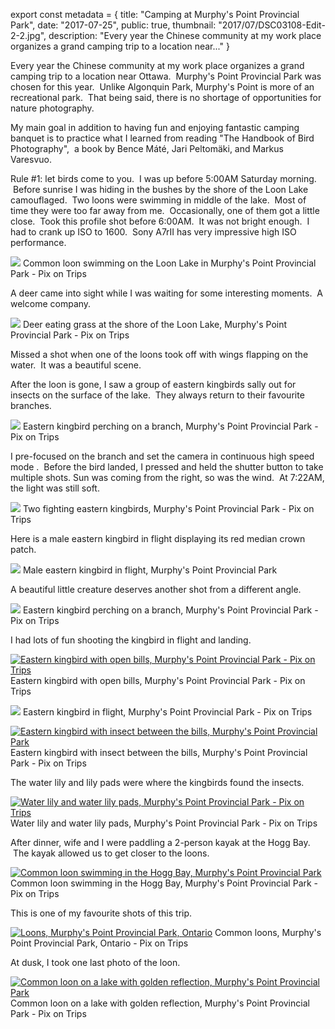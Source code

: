 export const metadata = { title: "Camping at Murphy's Point Provincial Park", date: "2017-07-25", public: true, thumbnail: "2017/07/DSC03108-Edit-2-2.jpg", description: "Every year the Chinese community at my work place organizes a grand camping trip to a location near..." }

Every year the Chinese community at my work place organizes a grand camping trip to a location near Ottawa.  Murphy's Point Provincial Park was chosen for this year.  Unlike Algonquin Park, Murphy's Point is more of an recreational park.  That being said, there is no shortage of opportunities for nature photography.

My main goal in addition to having fun and enjoying fantastic camping banquet is to practice what I learned from reading "The Handbook of Bird Photography",  a book by Bence Máté, Jari Peltomäki, and Markus Varesvuo.

Rule #1: let birds come to you.  I was up before 5:00AM Saturday morning.  Before sunrise I was hiding in the bushes by the shore of the Loon Lake camouflaged.  Two loons were swimming in middle of the lake.  Most of time they were too far away from me.  Occasionally, one of them got a little close.  Took this profile shot before 6:00AM.  It was not bright enough.  I had to crank up ISO to 1600.  Sony A7rII has very impressive high ISO performance.

[![](http://pixontrips.com/wp-content/uploads/2017/07/DSC02918-1-1200x801.jpg)](http://pixontrips.com/blogs/camping-at-murphys/common-loon-swimming-on-a-lake-2/) Common loon swimming on the Loon Lake in Murphy's Point Provincial Park - Pix on Trips

A deer came into sight while I was waiting for some interesting moments.  A welcome company.

[![](http://pixontrips.com/wp-content/uploads/2017/07/DSC02948-1200x960.jpg)](http://pixontrips.com/blogs/camping-at-murphys/deer-eating-grass-at-the-shore-of-the-loon-lake/) Deer eating grass at the shore of the Loon Lake, Murphy's Point Provincial Park - Pix on Trips

Missed a shot when one of the loons took off with wings flapping on the water.  It was a beautiful scene.

After the loon is gone, I saw a group of eastern kingbirds sally out for insects on the surface of the lake.  They always return to their favourite branches.

[![](http://pixontrips.com/wp-content/uploads/2017/07/L8A9982-1-1200x900.jpg)](http://pixontrips.com/blogs/camping-at-murphys/eastern-kingbird-2/) Eastern kingbird perching on a branch, Murphy's Point Provincial Park - Pix on Trips

I pre-focused on the branch and set the camera in continuous high speed mode .  Before the bird landed, I pressed and held the shutter button to take multiple shots. Sun was coming from the right, so was the wind.  At 7:22AM, the light was still soft.

[![](http://pixontrips.com/wp-content/uploads/2017/07/L8A0014-1200x800.jpg)](http://pixontrips.com/blogs/camping-at-murphys/two-fighting-eastern-king-birds/) Two fighting eastern kingbirds, Murphy's Point Provincial Park - Pix on Trips

Here is a male eastern kingbird in flight displaying its red median crown patch.

[![](http://pixontrips.com/wp-content/uploads/2017/07/L8A0005-1200x900.jpg)](http://pixontrips.com/blogs/camping-at-murphys/male-eastern-kingbird-in-flight/) Male eastern kingbird in flight, Murphy's Point Provincial Park

A beautiful little creature deserves another shot from a different angle.

[![](http://pixontrips.com/wp-content/uploads/2017/07/L8A0019-1200x900.jpg)](http://pixontrips.com/blogs/camping-at-murphys/eastern-kingbird/) Eastern kingbird perching on a branch, Murphy's Point Provincial Park - Pix on Trips

I had lots of fun shooting the kingbird in flight and landing.

[![Eastern kingbird with open bills, Murphy's Point Provincial Park - Pix on Trips](http://pixontrips.com/wp-content/uploads/2017/07/L8A0051-1200x800.jpg)](http://pixontrips.com/blogs/camping-at-murphys/eastern-kingbird-with-open-bills/) Eastern kingbird with open bills, Murphy's Point Provincial Park - Pix on Trips

[![](http://pixontrips.com/wp-content/uploads/2017/07/L8A0093-1200x900.jpg)](http://pixontrips.com/blogs/camping-at-murphys/eastern-kingbird-in-flight/) Eastern kingbird in flight, Murphy's Point Provincial Park - Pix on Trips

[![Eastern kingbird with insect between the bills, Murphy's Point Provincial Park](http://pixontrips.com/wp-content/uploads/2017/07/L8A0042-1200x900.jpg)](http://pixontrips.com/blogs/camping-at-murphys/eastern-kingbird-with-insect-between-the-bills/) Eastern kingbird with insect between the bills, Murphy's Point Provincial Park - Pix on Trips

The water lily and lily pads were where the kingbirds found the insects.

[![Water lily and water lily pads, Murphy's Point Provincial Park - Pix on Trips](http://pixontrips.com/wp-content/uploads/2017/07/DSC2960-1200x801.jpg)](http://pixontrips.com/blogs/camping-at-murphys/water-lily-and-water-lily-pads/) Water lily and water lily pads, Murphy's Point Provincial Park - Pix on Trips

After dinner, wife and I were paddling a 2-person kayak at the Hogg Bay.  The kayak allowed us to get closer to the loons.

[![Common loon swimming in the Hogg Bay, Murphy's Point Provincial Park](http://pixontrips.com/wp-content/uploads/2017/07/DSC03053-1200x800.jpg)](http://pixontrips.com/blogs/camping-at-murphys/common-loon-swimming-in-the-hogg-bay/) Common loon swimming in the Hogg Bay, Murphy's Point Provincial Park - Pix on Trips

This is one of my favourite shots of this trip.

[![Loons, Murphy's Point Provincial Park, Ontario](http://pixontrips.com/wp-content/uploads/2017/07/DSC03108-Edit-2-1200x800.jpg)](http://pixontrips.com/blogs/camping-at-murphys/loons-on-a-lake/) Common loons, Murphy's Point Provincial Park, Ontario - Pix on Trips

At dusk, I took one last photo of the loon.

[![Common loon on a lake with golden reflection, Murphy's Point Provincial Park](http://pixontrips.com/wp-content/uploads/2017/07/DSC03158-1200x800.jpg)](http://pixontrips.com/blogs/camping-at-murphys/common-loon-at-the-hogg-bay/) Common loon on a lake with golden reflection, Murphy's Point Provincial Park - Pix on Trips
